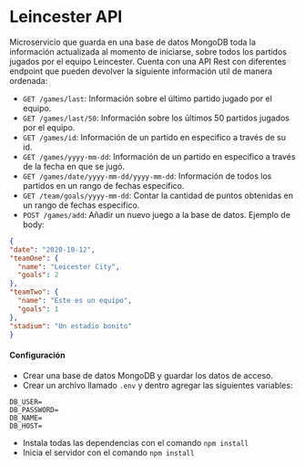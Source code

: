 # Leincester API

Microservicio que guarda en una base de datos MongoDB toda la información actualizada al momento de iniciarse, sobre todos los partidos jugados por el equipo Leincester.
Cuenta con una API Rest con diferentes endpoint que pueden devolver la siguiente información util de manera ordenada:
  - `GET /games/last`: Información sobre el último partido jugado por el equipo.
  - `GET /games/last/50`: Información sobre los últimos 50 partidos jugados por el equipo.
  - `GET /games/id`: Información de un partido en especifico a través de su id.
  - `GET /games/yyyy-mm-dd`: Información de un partido en especifico a través de la fecha en que se jugó.
  - `GET /games/date/yyyy-mm-dd/yyyy-mm-dd`: Información de todos los partidos en un rango de fechas especifico.
  - `GET /team/goals/yyyy-mm-dd`: Contar la cantidad de puntos obtenidas en un rango de fechas especifico.
  - `POST /games/add`: Añadir un nuevo juego a la base de datos. Ejemplo de body:
  ```JSON
{
  "date": "2020-10-12",
  "teamOne": {
    "name": "Leicester City",
    "goals": 2
  },
  "teamTwo": {
    "name": "Este es un equipo",
    "goals": 1
  },
  "stadium": "Un estadio bonito"
}
  ```

#### Configuración
  - Crear una base de datos MongoDB y guardar los datos de acceso.
  - Crear un archivo llamado `.env` y dentro agregar las siguientes variables:
```
DB_USER=
DB_PASSWORD=
DB_NAME=
DB_HOST=
```
  - Instala todas las dependencias con el comando `npm install`
  - Inicia el servidor con el comando `npm install`
